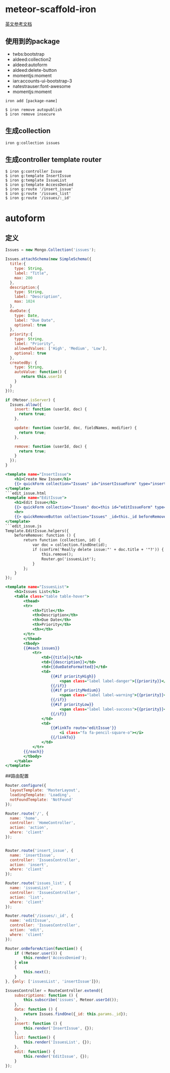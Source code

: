 # meteor-scaffold-iron
[英文参考文档](https://medium.com/@s_eschweiler/how-to-build-web-apps-ultra-fast-with-meteor-iron-scaffolding-and-automatic-form-generation-11734eda8e67)

## 使用到的package
* twbs:bootstrap
* aldeed:collection2
* aldeed:autoform
* aldeed:delete-button
* momentjs:moment
* ian:accounts-ui-bootstrap-3
* natestrauser:font-awesome
* momentjs:moment

`iron add [package-name]`

```
$ iron remove autopublish
$ iron remove insecure
```

## 生成collection
`iron g:collection issues`

## 生成controller  template  router
```
$ iron g:controller Issue
$ iron g:template InsertIssue
$ iron g:template IssueList
$ iron g:template AccessDenied
$ iron g:route '/insert_issue'
$ iron g:route '/issues_list'
$ iron g:route '/issues/:_id'
```

# autoform
## 定义
```issues.js
Issues = new Mongo.Collection('issues');

Issues.attachSchema(new SimpleSchema({
  title:{
    type: String,
    label: "Title",
    max: 200
  },
  description:{
    type: String,
    label: "Description",
    max: 1024
  },
  dueDate:{
    type: Date,
    label: "Due Date",
    optional: true
  },
  priority:{
    type: String,
    label: "Priority",
    allowedValues: ['High', 'Medium', 'Low'],
    optional: true
  },
  createdBy: {
    type: String,
    autoValue: function() {
       return this.userId
    }
  }
}));

if (Meteor.isServer) {
  Issues.allow({
    insert: function (userId, doc) {
      return true;
    },

    update: function (userId, doc, fieldNames, modifier) {
      return true;
    },

    remove: function (userId, doc) {
      return true;
    }
  });
}
```
```insert_issue.html
<template name="InsertIssue">
    <h1>Create New Issue</h1>
    {{> quickForm collection="Issues" id="insertIssueForm" type="insert" omitFields="createdBy" buttonContent="Create"}}
</template>
```edit_issue.html
<template name="EditIssue">
    <h1>Edit Issue</h1>
    {{> quickForm collection="Issues" doc=this id="editIssueForm" type="update" omitFields="createdBy" buttonContent="Update"}}
    <hr>
    {{> quickRemoveButton collection="Issues" _id=this._id beforeRemove=beforeRemove class="btn btn-danger"}}
</template>
```edit_issue.js
Template.EditIssue.helpers({
    beforeRemove: function () {
        return function (collection, id) {
            var doc = collection.findOne(id);
            if (confirm('Really delete issue:"' + doc.title + '"?')) {
                this.remove();
                Router.go('issuesList');
            }
        };
    }
});
```
```issues_list.html 用于显示
<template name="IssuesList">
    <h1>Issues List</h1>
    <table class="table table-hover">
        <thead>
        <tr>
            <th>Title</th>
            <th>Description</th>
            <th>Due Date</th>
            <th>Priority</th>
            <th></th>
        </tr>
        </thead>
        <tbody>
        {{#each issues}}
            <tr>
                <td>{{title}}</td>
                <td>{{description}}</td>
                <td>{{dueDateFormatted}}</td>
                <td>
                    {{#if priorityHigh}}
                        <span class="label label-danger">{{priority}}</span>
                    {{/if}}
                    {{#if priorityMedium}}
                        <span class="label label-warning">{{priority}}</span>
                    {{/if}}
                    {{#if priorityLow}}
                        <span class="label label-success">{{priority}}</span>
                    {{/if}}
                </td>
                <td>
                    {{#linkTo route='editIssue'}}
                        <i class="fa fa-pencil-square-o"></i>
                    {{/linkTo}}
                </td>
            </tr>
        {{/each}}
        </tbody>
    </table>
</template>
```

##路由配置
```routes.js
Router.configure({
  layoutTemplate: 'MasterLayout',
  loadingTemplate: 'Loading',
  notFoundTemplate: 'NotFound'
});

Router.route('/', {
  name: 'home',
  controller: 'HomeController',
  action: 'action',
  where: 'client'
});


Router.route('insert_issue', {
  name: 'insertIssue',
  controller: 'IssuesController',
  action: 'insert',
  where: 'client'
});

Router.route('issues_list', {
  name: 'issuesList',
  controller: 'IssuesController',
  action: 'list',
  where: 'client'
});

Router.route('/issues/:_id', {
  name: 'editIssue',
  controller: 'IssuesController',
  action: 'edit',
  where: 'client'
});

Router.onBeforeAction(function() {
    if (!Meteor.user()) {
        this.render('AccessDenied');
    } else
    {
        this.next();
    }
}, {only: ['issuesList', 'insertIssue']});

```

```issues_controller.js
IssuesController = RouteController.extend({
    subscriptions: function () {
        this.subscribe('issues', Meteor.userId());
    },
    data: function () {
        return Issues.findOne({_id: this.params._id});
    },
    insert: function () {
        this.render('InsertIssue', {});
    },
    list: function() {
        this.render('IssuesList', {});
    },
    edit: function() {
        this.render('EditIssue', {});
    }
});
```






